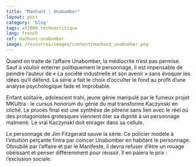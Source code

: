 ```yaml
---
title: "Manhunt : Unabomber"
layout: post
category: 'blog'
tags: af2000 technocritique
lang: french
ref: manhunt-unabomber
image: /resources/images/content/manhunt_unabomber.png
---
```


Quand on traite de l’affaire Unabomber, la médiocrité n’est pas permise. Sauf à vouloir enterrer politiquement le personnage, il est impensable de peindre l’auteur de « La société industrielle et son avenir » sans évoquer les idées qu’il défend. La série a fait le choix d’occulter le fond au profit d’une analyse psychologique fade et improbable.

Enfant solitaire, adolescent trahi, jeune génie manipulé par le fumeux projet MKUltra : le *cursus honorum* du génie du mal transforme Kaczynski en cliché. Le procès final est une synthèse de pitrerie sans lien avec le réel où des protagonistes grotesques viennent ôter sa dignité à un personnage malmené. Le vrai Kaczynski doit enrager dans sa cellule.

Le personnage de Jim Fitzgerald sauve la série. Ce policier modèle à l’intuition perçante finira par coincer Unabomber en habitant le personnage. Obnubilé par l’affaire et par le Manifeste, il devra refuser d’être un rouage obéissant et penser différemment pour réussir. Il en paiera le prix : l’exclusion sociale.